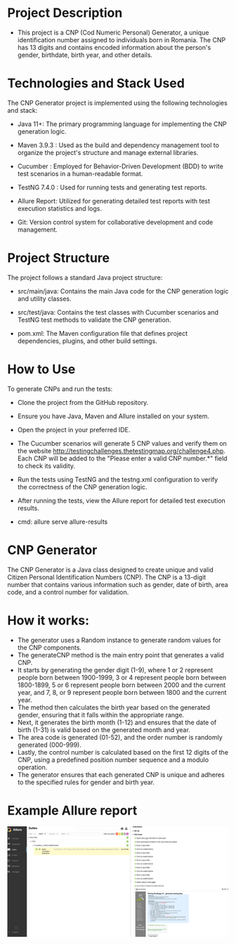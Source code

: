 # Project Description
* This project is a CNP (Cod Numeric Personal) Generator, a unique identification number assigned to individuals born in Romania. The CNP has 13 digits and contains encoded information about the person's gender, birthdate, birth year, and other details.
#  Technologies and Stack Used
The CNP Generator project is implemented using the following technologies and stack:

* Java 11+: The primary programming language for implementing the CNP generation logic.

* Maven 3.9.3 : Used as the build and dependency management tool to organize the project's structure and manage external libraries.

* Cucumber : Employed for Behavior-Driven Development (BDD) to write test scenarios in a human-readable format.

* TestNG 7.4.0 : Used for running tests and generating test reports.

* Allure Report: Utilized for generating detailed test reports with test execution statistics and logs.

* Git: Version control system for collaborative development and code management.

# Project Structure
The project follows a standard Java project structure:

* src/main/java: Contains the main Java code for the CNP generation logic and utility classes.

* src/test/java: Contains the test classes with Cucumber scenarios and TestNG test methods to validate the CNP generation.

* pom.xml: The Maven configuration file that defines project dependencies, plugins, and other build settings.

# How to Use
To generate CNPs and run the tests:

* Clone the project from the GitHub repository.

* Ensure you have Java, Maven and Allure installed on your system.

* Open the project in your preferred IDE.

* The Cucumber scenarios will generate 5 CNP values and verify them on the website http://testingchallenges.thetestingmap.org/challenge4.php. Each CNP will be added to the "Please enter a valid CNP number.*" field to check its validity.

* Run the tests using TestNG and the testng.xml configuration to verify the correctness of the CNP generation logic.

* After running the tests, view the Allure report for detailed test execution results.
* cmd: allure serve allure-results

# CNP Generator

The CNP Generator is a Java class designed to create unique and valid Citizen Personal Identification Numbers (CNP). The CNP is a 13-digit number that contains various information such as gender, date of birth, area code, and a control number for validation.

# How it works:

* The generator uses a Random instance to generate random values for the CNP components.
* The generateCNP method is the main entry point that generates a valid CNP.
* It starts by generating the gender digit (1-9), where 1 or 2 represent people born between 1900-1999, 3 or 4 represent people born between 1800-1899, 5 or 6 represent people born between 2000 and the current year, and 7, 8, or 9 represent people born between 1800 and the current year.
* The method then calculates the birth year based on the generated gender, ensuring that it falls within the appropriate range.
* Next, it generates the birth month (1-12) and ensures that the date of birth (1-31) is valid based on the generated month and year.
* The area code is generated (01-52), and the order number is randomly generated (000-999).
* Lastly, the control number is calculated based on the first 12 digits of the CNP, using a predefined position number sequence and a modulo operation.
* The generator ensures that each generated CNP is unique and adheres to the specified rules for gender and birth year. 

# Example Allure report 
![](pictures/example.png)